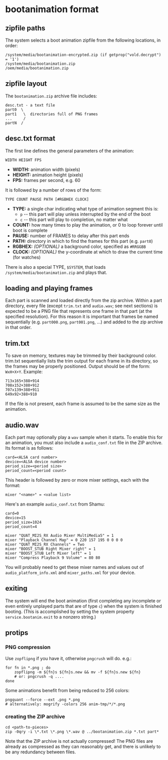 # bootanimation format

## zipfile paths

The system selects a boot animation zipfile from the following locations, in order:

    /system/media/bootanimation-encrypted.zip (if getprop("vold.decrypt") = '1')
    /system/media/bootanimation.zip
    /oem/media/bootanimation.zip

## zipfile layout

The `bootanimation.zip` archive file includes:

    desc.txt - a text file
    part0  \
    part1   \  directories full of PNG frames
    ...     /
    partN  /

## desc.txt format

The first line defines the general parameters of the animation:

    WIDTH HEIGHT FPS

  * **WIDTH:** animation width (pixels)
  * **HEIGHT:** animation height (pixels)
  * **FPS:** frames per second, e.g. 60

It is followed by a number of rows of the form:

    TYPE COUNT PAUSE PATH [#RGBHEX CLOCK]

  * **TYPE:** a single char indicating what type of animation segment this is:
      + `p` -- this part will play unless interrupted by the end of the boot
      + `c` -- this part will play to completion, no matter what
  * **COUNT:** how many times to play the animation, or 0 to loop forever until boot is complete
  * **PAUSE:** number of FRAMES to delay after this part ends
  * **PATH:** directory in which to find the frames for this part (e.g. `part0`)
  * **RGBHEX:** _(OPTIONAL)_ a background color, specified as `#RRGGBB`
  * **CLOCK:** _(OPTIONAL)_ the y-coordinate at which to draw the current time (for watches)

There is also a special TYPE, `$SYSTEM`, that loads `/system/media/bootanimation.zip`
and plays that.

## loading and playing frames

Each part is scanned and loaded directly from the zip archive. Within a part directory, every file
(except `trim.txt` and `audio.wav`; see next sections) is expected to be a PNG file that represents
one frame in that part (at the specified resolution). For this reason it is important that frames be
named sequentially (e.g. `part000.png`, `part001.png`, ...) and added to the zip archive in that
order.

## trim.txt

To save on memory, textures may be trimmed by their background color.  trim.txt sequentially lists
the trim output for each frame in its directory, so the frames may be properly positioned.
Output should be of the form: `WxH+X+Y`. Example:

    713x165+388+914
    708x152+388+912
    707x139+388+911
    649x92+388+910

If the file is not present, each frame is assumed to be the same size as the animation.

## audio.wav

Each part may optionally play a `wav` sample when it starts. To enable this for an animation,
you must also include a `audio_conf.txt` file in the ZIP archive. Its format is as follows:

    card=<ALSA card number>
    device=<ALSA device number>
    period_size=<period size>
    period_count=<period count>

This header is followed by zero or more mixer settings, each with the format:

    mixer "<name>" = <value list>

Here's an example `audio_conf.txt` from Shamu:

    card=0
    device=15
    period_size=1024
    period_count=4

    mixer "QUAT_MI2S_RX Audio Mixer MultiMedia5" = 1
    mixer "Playback Channel Map" = 0 220 157 195 0 0 0 0
    mixer "QUAT_MI2S_RX Channels" = Two
    mixer "BOOST_STUB Right Mixer right" = 1
    mixer "BOOST_STUB Left Mixer left" = 1
    mixer "Compress Playback 9 Volume" = 80 80

You will probably need to get these mixer names and values out of `audio_platform_info.xml`
and `mixer_paths.xml` for your device.

## exiting

The system will end the boot animation (first completing any incomplete or even entirely unplayed
parts that are of type `c`) when the system is finished booting. (This is accomplished by setting
the system property `service.bootanim.exit` to a nonzero string.)

## protips

### PNG compression

Use `zopflipng` if you have it, otherwise `pngcrush` will do. e.g.:

    for fn in *.png ; do
        zopflipng -m ${fn}s ${fn}s.new && mv -f ${fn}s.new ${fn}
        # or: pngcrush -q ....
    done

Some animations benefit from being reduced to 256 colors:

    pngquant --force --ext .png *.png
    # alternatively: mogrify -colors 256 anim-tmp/*/*.png

### creating the ZIP archive

    cd <path-to-pieces>
    zip -0qry -i \*.txt \*.png \*.wav @ ../bootanimation.zip *.txt part*

Note that the ZIP archive is not actually compressed! The PNG files are already as compressed
as they can reasonably get, and there is unlikely to be any redundancy between files.
